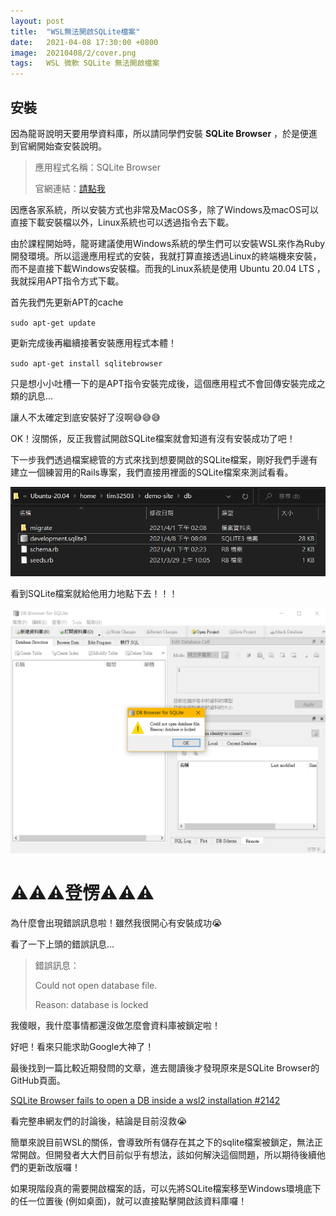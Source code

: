 ```yaml
---
layout: post
title:  "WSL無法開啟SQLite檔案"
date:   2021-04-08 17:30:00 +0800
image:  20210408/2/cover.png
tags:   WSL 微軟 SQLite 無法開啟檔案
---
```


## 安裝

因為龍哥說明天要用學資料庫，所以請同學們安裝 **SQLite Browser** ，於是便進到官網開始查安裝說明。

> 應用程式名稱：SQLite Browser
> 
> 官網連結：[請點我](https://sqlitebrowser.org/)

因應各家系統，所以安裝方式也非常及MacOS多，除了Windows及macOS可以直接下載安裝檔以外，Linux系統也可以透過指令去下載。

由於課程開始時，龍哥建議使用Windows系統的學生們可以安裝WSL來作為Ruby開發環境。所以這邊應用程式的安裝，我就打算直接透過Linux的終端機來安裝，而不是直接下載Windows安裝檔。而我的Linux系統是使用 Ubuntu 20.04 LTS ，我就採用APT指令方式下載。

首先我們先更新APT的cache

`sudo apt-get update`

更新完成後再繼續接著安裝應用程式本體！

`sudo apt-get install sqlitebrowser`

只是想小小吐槽一下的是APT指令安裝完成後，這個應用程式不會回傳安裝完成之類的訊息...

讓人不太確定到底安裝好了沒啊😅😅😅

OK！沒關係，反正我嘗試開啟SQLite檔案就會知道有沒有安裝成功了吧！

下一步我們透過檔案總管的方式來找到想要開啟的SQLite檔案，剛好我們手邊有建立一個練習用的Rails專案，我們直接用裡面的SQLite檔案來測試看看。

![p1.png](/images/20210408/2/p1.png)

看到SQLite檔案就給他用力地點下去！！！

![p2.png](/images/20210408/2/p2.png)

# ⚠️⚠️⚠️登愣⚠️⚠️⚠️

為什麼會出現錯誤訊息啦！雖然我很開心有安裝成功😭

看了一下上頭的錯誤訊息...

> 錯誤訊息：
> 
> Could not open database file.
>
> Reason: database is locked

我傻眼，我什麼事情都還沒做怎麼會資料庫被鎖定啦！

好吧！看來只能求助Google大神了！

最後找到一篇比較近期發問的文章，進去閱讀後才發現原來是SQLite Browser的GitHub頁面。

[SQLite Browser fails to open a DB inside a wsl2 installation #2142](https://github.com/sqlitebrowser/sqlitebrowser/issues/2142)

看完整串網友們的討論後，結論是目前沒救😭

簡單來說目前WSL的關係，會導致所有儲存在其之下的sqlite檔案被鎖定，無法正常開啟。但開發者大大們目前似乎有想法，該如何解決這個問題，所以期待後續他們的更新改版囉！

如果現階段真的需要開啟檔案的話，可以先將SQLite檔案移至Windows環境底下的任一位置後 (例如桌面)，就可以直接點擊開啟該資料庫囉！